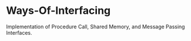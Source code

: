 # Ways-Of-Interfacing
Implementation of Procedure Call, Shared Memory, and Message Passing Interfaces.
